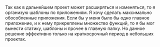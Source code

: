 Так как в дальнейшем проект может расширяться и изменяться, то я организую шаблоны по приложениям.
Я хочу сделать максимально обособленные приложения.
Если бы у меня было бы одно главное приложение, и к нему прикреплены множество функций, то я бы 
мог вынести статику, шаблоны и прочее в главную папку. Но данное решение эффективно только на краткосрочный период в небольших проектах.
